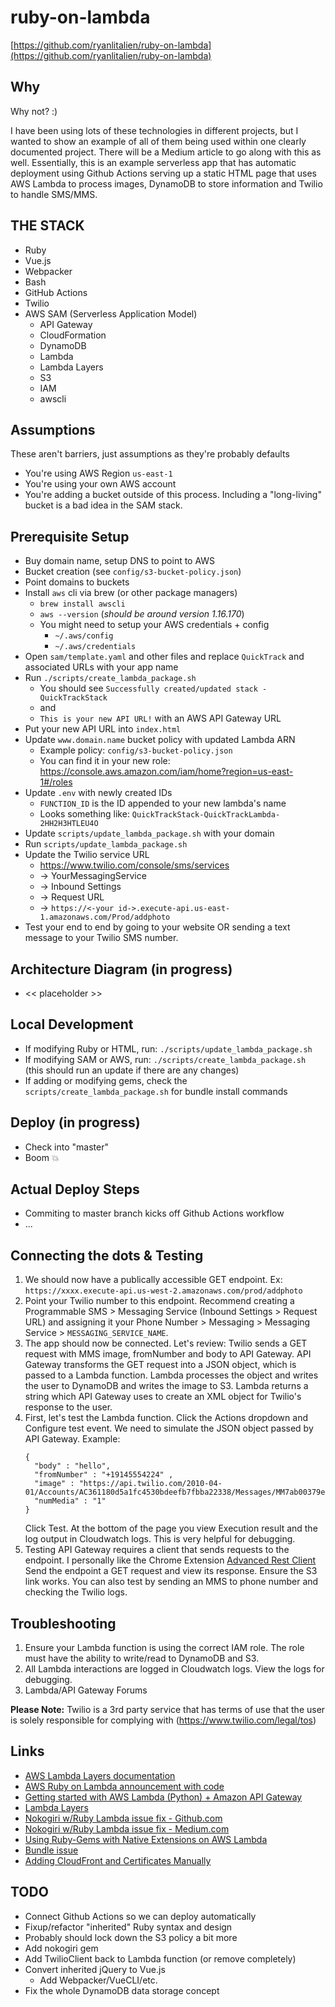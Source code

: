 # ruby-on-lambda

[https://github.com/ryanlitalien/ruby-on-lambda](https://github.com/ryanlitalien/ruby-on-lambda)

## Why

Why not? :)

I have been using lots of these technologies in different projects, but I wanted to show an example of all of them being
used within one clearly documented project. There will be a Medium article to go along with this as well. Essentially, 
this is an example serverless app that has automatic deployment using Github Actions serving up a static HTML page that
uses AWS Lambda to process images, DynamoDB to store information and Twilio to handle SMS/MMS.

## THE STACK

* Ruby
* Vue.js
* Webpacker
* Bash
* GitHub Actions
* Twilio
* AWS SAM (Serverless Application Model)
  * API Gateway
  * CloudFormation 
  * DynamoDB
  * Lambda
  * Lambda Layers
  * S3
  * IAM
  * awscli

## Assumptions

These aren't barriers, just assumptions as they're probably defaults

* You're using AWS Region `us-east-1`
* You're using your own AWS account
* You're adding a bucket outside of this process. Including a "long-living" bucket is a bad idea in the SAM stack.

## Prerequisite Setup

* Buy domain name, setup DNS to point to AWS
* Bucket creation (see `config/s3-bucket-policy.json`)
* Point domains to buckets
* Install `aws` cli via brew (or other package managers)
  * `brew install awscli` 
  * `aws --version` (_should be around version 1.16.170_)
  * You might need to setup your AWS credentials + config
    * `~/.aws/config`
    * `~/.aws/credentials`
* Open `sam/template.yaml` and other files and replace `QuickTrack` and associated URLs with your app name
* Run `./scripts/create_lambda_package.sh`
  * You should see `Successfully created/updated stack - QuickTrackStack`
  * and
  * `This is your new API URL!` with an AWS API Gateway URL
* Put your new API URL into `index.html`
* Update `www.domain.name` bucket policy with updated Lambda ARN
  * Example policy: `config/s3-bucket-policy.json`
  * You can find it in your new role: https://console.aws.amazon.com/iam/home?region=us-east-1#/roles
* Update `.env` with newly created IDs
  * `FUNCTION_ID` is the ID appended to your new lambda's name
  * Looks something like: `QuickTrackStack-QuickTrackLambda-2HH2H3HTLEU4O`
* Update `scripts/update_lambda_package.sh` with your domain
* Run `scripts/update_lambda_package.sh`
* Update the Twilio service URL
  * https://www.twilio.com/console/sms/services
  * -> YourMessagingService
  * -> Inbound Settings
  * -> Request URL
  * -> `https://<-your id->.execute-api.us-east-1.amazonaws.com/Prod/addphoto`
* Test your end to end by going to your website OR sending a text message to your Twilio SMS number.

## Architecture Diagram (in progress)

* << placeholder >>

## Local Development

* If modifying Ruby or HTML, run: `./scripts/update_lambda_package.sh`
* If modifying SAM or AWS, run: `./scripts/create_lambda_package.sh` (this should run an update if there are any changes)
* If adding or modifying gems, check the `scripts/create_lambda_package.sh` for bundle install commands

## Deploy (in progress)

* Check into "master"
* Boom 💥

## Actual Deploy Steps
* Commiting to master branch kicks off Github Actions workflow
* ...

## Connecting the dots & Testing

1. We should now have a publically accessible GET endpoint. Ex: `https://xxxx.execute-api.us-west-2.amazonaws.com/prod/addphoto`
2. Point your Twilio number to this endpoint. Recommend creating a Programmable SMS > Messaging Service (Inbound Settings > Request URL) and assigning it your Phone Number > Messaging > Messaging Service > `MESSAGING_SERVICE_NAME`.
3. The app should now be connected. Let's review: Twilio sends a GET request with MMS image, fromNumber and body to API Gateway. API Gateway transforms the GET request into a JSON object, which is passed to a Lambda function. Lambda processes the object and writes the user to DynamoDB and writes the image to S3. Lambda returns a string which API Gateway uses to create an XML object for Twilio's response to the user.
4. First, let's test the Lambda function. Click the Actions dropdown and Configure test event. We need to simulate the JSON object passed by API Gateway. Example:      
    ```
    {
      "body" : "hello",
      "fromNumber" : "+19145554224" ,
      "image" : "https://api.twilio.com/2010-04-01/Accounts/AC361180d5a1fc4530bdeefb7fbba22338/Messages/MM7ab00379ec67dd1391a2b13388dfd2c0/Media/ME7a70cb396964e377bab09ef6c09eda2a",
      "numMedia" : "1"
    }
    ```
    Click Test. At the bottom of the page you view Execution result and the log output in Cloudwatch logs. This is very helpful for debugging.  
5. Testing API Gateway requires a client that sends requests to the endpoint. I personally like the Chrome Extension [Advanced Rest Client](https://chrome.google.com/webstore/detail/advanced-rest-client/hgmloofddffdnphfgcellkdfbfbjeloo?hl=en-US) Send the endpoint a GET request and view its response. Ensure the S3 link works. You can also test by sending an MMS to phone number and checking the Twilio logs.

## Troubleshooting

1. Ensure your Lambda function is using the correct IAM role. The role must have the ability to write/read to DynamoDB and S3.
2. All Lambda interactions are logged in Cloudwatch logs. View the logs for debugging.
3. Lambda/API Gateway Forums

**Please Note:** Twilio is a 3rd party service that has terms of use that the user is solely responsible for complying with (https://www.twilio.com/legal/tos)

## Links

* [AWS Lambda Layers documentation](https://docs.aws.amazon.com/lambda/latest/dg/configuration-layers.html)
* [AWS Ruby on Lambda announcement with code](https://aws.amazon.com/blogs/compute/announcing-ruby-support-for-aws-lambda/)
* [Getting started with AWS Lambda (Python) + Amazon API Gateway](https://github.com/aws-samples/lambda-apigateway-twilio-tutorial)
* [Lambda Layers](https://medium.com/devopslinks/how-to-use-aws-lambda-layers-f4fe6624aff1)
* [Nokogiri w/Ruby Lambda issue fix - Github.com](https://github.com/stevenringo/lambda-ruby-pg-nokogiri)
* [Nokogiri w/Ruby Lambda issue fix - Medium.com](https://www.stevenringo.com/ruby-in-aws-lambda-with-postgresql-nokogiri/)
* [Using Ruby-Gems with Native Extensions on AWS Lambda](https://blog.francium.tech/using-ruby-gems-with-native-extensions-on-aws-lambda-aa4a3b8862c9)
* [Bundle issue](https://stackoverflow.com/questions/53634260/how-can-i-get-my-aws-lambda-to-access-gems-stored-in-vendor-bundle)
* [Adding CloudFront and Certificates Manually](https://medium.com/@maciejtreder/custom-domain-in-aws-api-gateway-a2b7feaf9c74)

## TODO

* Connect Github Actions so we can deploy automatically
* Fixup/refactor "inherited" Ruby syntax and design
* Probably should lock down the S3 policy a bit more
* Add nokogiri gem
* Add TwilioClient back to Lambda function (or remove completely)
* Convert inherited jQuery to Vue.js
  * Add Webpacker/VueCLI/etc.
* Fix the whole DynamoDB data storage concept
